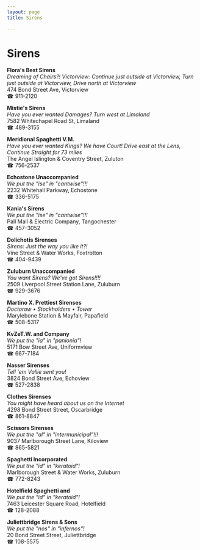 ```yaml
---
layout: page 
title: Sirens

---
```



# Sirens


 **Flora's Best Sirens**  
_Dreaming of Chairs?! 
Victorview: Continue just outside at Victorview, Turn just outside at Victorview, Drive north at Victorview_  
474 Bond Street Ave, Victorview  
☎ 911-2120

**Mistie's Sirens**  
_Have you ever wanted Damages? 
Turn west at Limaland_  
7582 Whitechapel Road St, Limaland  
☎ 489-3155

**Meridional Spaghetti V.M.**  
_Have you ever wanted Kings? We have Court! 
Drive east at the Lens, Continue Straight for 73 miles_  
The Angel Islington & Coventry Street, Zuluton  
☎ 756-2537

**Echostone Unaccompanied**  
_We put the "ise" in "cantwise"!!!_  
2232 Whitehall Parkway, Echostone  
☎ 336-5175

**Kania's Sirens**  
_We put the "ise" in "cantwise"!!!_  
Pall Mall & Electric Company, Tangochester  
☎ 457-3052

**Dolichotis Sirenses**  
_Sirens: Just the way you like it?!_  
Vine Street & Water Works, Foxtrotton  
☎ 404-9439

**Zuluburn Unaccompanied**  
_You want Sirens? We've got Sirens!!!!_  
2509 Liverpool Street Station Lane, Zuluburn  
☎ 929-3676

**Martino X. Prettiest Sirenses**  
_Doctorow • Stockholders • Tower_  
Marylebone Station & Mayfair, Papafield  
☎ 508-5317

**KvZeT.W. and Company**  
_We put the "ia" in "panionia"!_  
5171 Bow Street Ave, Uniformview  
☎ 667-7184

**Nasser Sirenses**  
_Tell 'em Vallie sent you!_  
3824 Bond Street Ave, Echoview  
☎ 527-2838

**Clothes Sirenses**  
_You might have heard about us on the Internet_  
4298 Bond Street Street, Oscarbridge  
☎ 861-8847

**Scissors Sirenses**  
_We put the "al" in "intermunicipal"!!!_  
9037 Marlborough Street Lane, Kiloview  
☎ 865-5821

**Spaghetti Incorporated**  
_We put the "id" in "keratoid"!_  
Marlborough Street & Water Works, Zuluburn  
☎ 772-8243

**Hotelfield Spaghetti and**  
_We put the "id" in "keratoid"!_  
7463 Leicester Square Road, Hotelfield  
☎ 128-2088

**Juliettbridge Sirens & Sons**  
_We put the "nos" in "infernos"!_  
20 Bond Street Street, Juliettbridge  
☎ 108-5575

